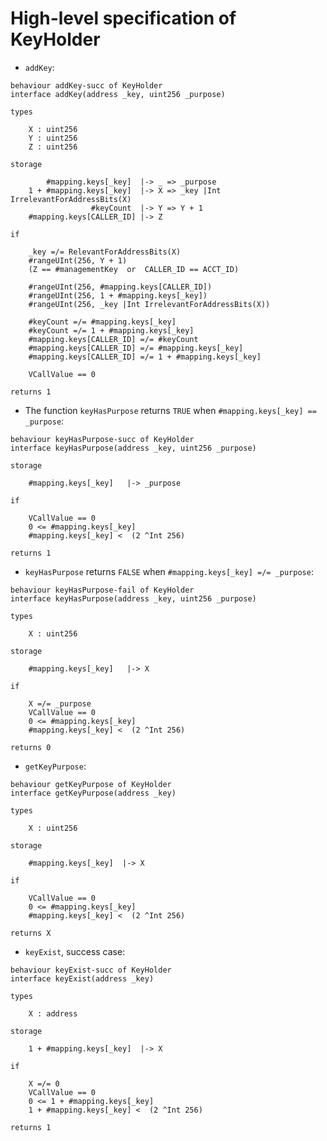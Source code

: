 High-level specification of KeyHolder
=====================================


-   `addKey`:

```act
behaviour addKey-succ of KeyHolder
interface addKey(address _key, uint256 _purpose)

types

    X : uint256
    Y : uint256
    Z : uint256

storage

        #mapping.keys[_key]  |-> _ => _purpose
    1 + #mapping.keys[_key]  |-> X => _key |Int IrrelevantForAddressBits(X)
                  #keyCount  |-> Y => Y + 1
    #mapping.keys[CALLER_ID] |-> Z

if

    _key =/= RelevantForAddressBits(X)
    #rangeUInt(256, Y + 1)
    (Z == #managementKey  or  CALLER_ID == ACCT_ID)

    #rangeUInt(256, #mapping.keys[CALLER_ID])
    #rangeUInt(256, 1 + #mapping.keys[_key])
    #rangeUInt(256, _key |Int IrrelevantForAddressBits(X))

    #keyCount =/= #mapping.keys[_key]
    #keyCount =/= 1 + #mapping.keys[_key]
    #mapping.keys[CALLER_ID] =/= #keyCount
    #mapping.keys[CALLER_ID] =/= #mapping.keys[_key]
    #mapping.keys[CALLER_ID] =/= 1 + #mapping.keys[_key]

    VCallValue == 0

returns 1

```

-   The function `keyHasPurpose` returns `TRUE` when `#mapping.keys[_key] == _purpose`:

```act
behaviour keyHasPurpose-succ of KeyHolder
interface keyHasPurpose(address _key, uint256 _purpose)

storage

    #mapping.keys[_key]   |-> _purpose

if

    VCallValue == 0
    0 <= #mapping.keys[_key]
    #mapping.keys[_key] <  (2 ^Int 256)

returns 1

```

-   `keyHasPurpose` returns `FALSE` when `#mapping.keys[_key] =/= _purpose`:

```act
behaviour keyHasPurpose-fail of KeyHolder
interface keyHasPurpose(address _key, uint256 _purpose)

types

    X : uint256

storage

    #mapping.keys[_key]   |-> X

if

    X =/= _purpose
    VCallValue == 0
    0 <= #mapping.keys[_key]
    #mapping.keys[_key] <  (2 ^Int 256)

returns 0

```

-   `getKeyPurpose`:

```act
behaviour getKeyPurpose of KeyHolder
interface getKeyPurpose(address _key)

types

    X : uint256

storage

    #mapping.keys[_key]  |-> X

if

    VCallValue == 0
    0 <= #mapping.keys[_key]
    #mapping.keys[_key] <  (2 ^Int 256)

returns X

```

-   `keyExist`, success case:

```act
behaviour keyExist-succ of KeyHolder
interface keyExist(address _key)

types

    X : address

storage

    1 + #mapping.keys[_key]  |-> X

if

    X =/= 0
    VCallValue == 0
    0 <= 1 + #mapping.keys[_key]
    1 + #mapping.keys[_key] <  (2 ^Int 256)

returns 1

```

